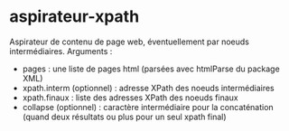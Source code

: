 # aspirateur-xpath
Aspirateur de contenu de page web, éventuellement par noeuds intermédiaires. 
Arguments :
- pages : une liste de pages html (parsées avec htmlParse du package XML)
- xpath.interm (optionnel) : adresse XPath des noeuds intermédiaires
- xpath.finaux : liste des adresses XPath des noeuds finaux
- collapse (optionnel) : caractère intermédiaire pour la concaténation (quand deux résultats ou plus pour un seul xpath final)

